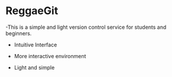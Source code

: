 # ReggaeGit

-This is a simple and light version control service for students and beginners.

* Intuitive Interface

* More interactive environment

* Light and simple

